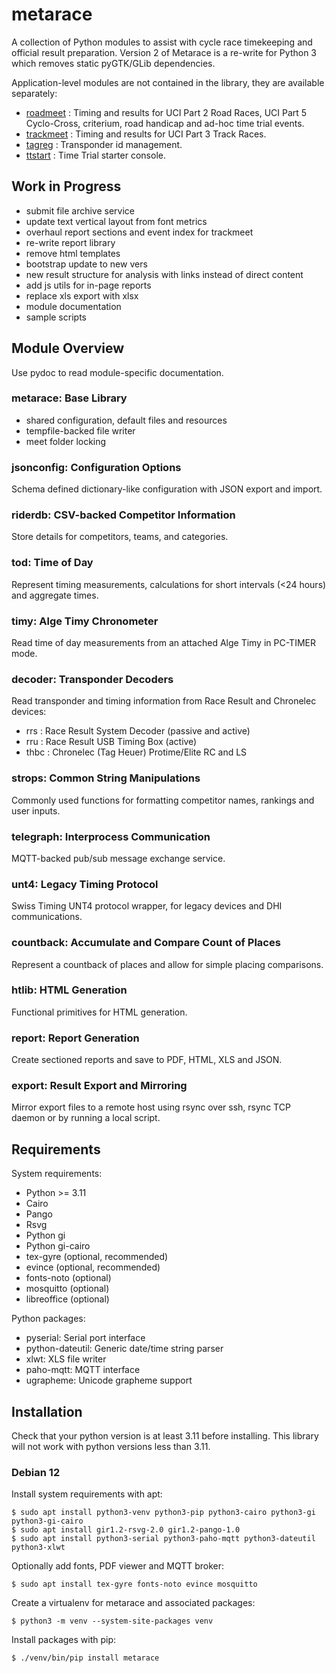 # metarace

A collection of Python modules to assist with cycle race timekeeping
and official result preparation. Version 2 of Metarace is a
re-write for Python 3 which removes static pyGTK/GLib dependencies.

Application-level modules are not contained in
the library, they are available separately:

   - [roadmeet](https://github.com/ndf-zz/metarace-roadmeet) : Timing
     and results for UCI Part 2 Road Races, UCI Part 5 Cyclo-Cross,
     criterium, road handicap and ad-hoc time trial events.
   - [trackmeet](https://github.com/ndf-zz/metarace-trackmeet) : Timing
     and results for UCI Part 3 Track Races.
   - [tagreg](https://github.com/ndf-zz/metarace-tagreg) : Transponder
     id management.
   - [ttstart](https://github.com/ndf-zz/metarace-ttstart) : Time
     Trial starter console.


## Work in Progress

   - submit file archive service
   - update text vertical layout from font metrics
   - overhaul report sections and event index for trackmeet
   - re-write report library
   - remove html templates
   - bootstrap update to new vers
   - new result structure for analysis with links instead of direct content
   - add js utils for in-page reports
   - replace xls export with xlsx
   - module documentation
   - sample scripts


## Module Overview

Use pydoc to read module-specific documentation.

### metarace: Base Library

   - shared configuration, default files and resources
   - tempfile-backed file writer
   - meet folder locking


### jsonconfig: Configuration Options

Schema defined dictionary-like
configuration with JSON export and import.


### riderdb: CSV-backed Competitor Information

Store details for competitors, teams, and categories.


### tod: Time of Day

Represent timing measurements, calculations for
short intervals (<24 hours) and aggregate times.


### timy: Alge Timy Chronometer

Read time of day measurements from an attached Alge Timy
in PC-TIMER mode.


### decoder: Transponder Decoders

Read transponder and timing information from
Race Result and Chronelec devices:

   - rrs : Race Result System Decoder (passive and active)
   - rru : Race Result USB Timing Box (active)
   - thbc : Chronelec (Tag Heuer) Protime/Elite RC and LS


### strops: Common String Manipulations

Commonly used functions for formatting competitor names,
rankings and user inputs.


### telegraph: Interprocess Communication

MQTT-backed pub/sub message exchange service.


### unt4: Legacy Timing Protocol

Swiss Timing UNT4 protocol wrapper, for legacy devices
and DHI communications.


### countback: Accumulate and Compare Count of Places

Represent a countback of places and allow for simple
placing comparisons.


### htlib: HTML Generation

Functional primitives for HTML generation.


### report: Report Generation

Create sectioned reports and save to PDF, HTML, XLS and JSON.


### export: Result Export and Mirroring

Mirror export files to a remote host using rsync over ssh,
rsync TCP daemon or by running a local script.


## Requirements

System requirements:

   - Python >= 3.11
   - Cairo
   - Pango
   - Rsvg
   - Python gi
   - Python gi-cairo
   - tex-gyre (optional, recommended)
   - evince (optional, recommended)
   - fonts-noto (optional)
   - mosquitto (optional)
   - libreoffice (optional)

Python packages:

   - pyserial: Serial port interface
   - python-dateutil: Generic date/time string parser
   - xlwt: XLS file writer
   - paho-mqtt: MQTT interface
   - ugrapheme: Unicode grapheme support


## Installation

Check that your python version is at least 3.11 before installing.
This library will not work with python versions less than 3.11.


### Debian 12

Install system requirements with apt:

	$ sudo apt install python3-venv python3-pip python3-cairo python3-gi python3-gi-cairo
	$ sudo apt install gir1.2-rsvg-2.0 gir1.2-pango-1.0
	$ sudo apt install python3-serial python3-paho-mqtt python3-dateutil python3-xlwt

Optionally add fonts, PDF viewer and MQTT broker:

	$ sudo apt install tex-gyre fonts-noto evince mosquitto

Create a virtualenv for metarace and associated packages:

	$ python3 -m venv --system-site-packages venv

Install packages with pip:

	$ ./venv/bin/pip install metarace

